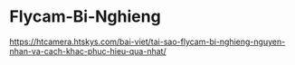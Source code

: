 # Flycam-Bi-Nghieng
https://htcamera.htskys.com/bai-viet/tai-sao-flycam-bi-nghieng-nguyen-nhan-va-cach-khac-phuc-hieu-qua-nhat/
